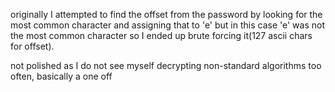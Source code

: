 originally I attempted to find the offset from the password by looking for the most common character and assigning that to 'e' but in this case 'e' was not the most common character so I ended up brute forcing it(127 ascii chars for offset).

not polished as I do not see myself decrypting non-standard algorithms too often, basically a one off